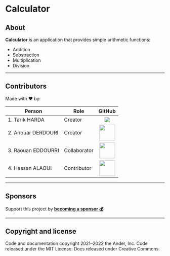 # Calculator

## About

**Calculator** is an application that provides simple arithmetic functions:

* Addition
* Substraction
* Multiplication
* Division

***

## Contributors

Made with :heart: by:


| Person             | Role         |                                                                 GitHub                                                                 |
| -------------------- | -------------- | :--------------------------------------------------------------------------------------------------------------------------------------: |
| 1. Tarik HARDA | Creator      | [<img src="https://avatars.githubusercontent.com/u/122157954?v=4">](https://github.com/https://github.com/Tarik-Harda) |
| 2. Anouar DERDOURI | Creator      | [<img src="https://avatars.githubusercontent.com/u/118266778?v=4" style="width:50px">](https://github.com/anouar-derdouri-development) |
| 3. Raouan EDDOURRI | Collaborator | [<img src="https://avatars.githubusercontent.com/u/118313410?v=4" style="width:50px">](https://github.com/raouan-eddourri-development) |
| 4. Hassan ALAOUI   | Contributor  |  [<img src="https://avatars.githubusercontent.com/u/120211861?v=4" style="width:50px">](https://github.com/i-am-a-software-developer)  |

***

## Sponsors

Support this project by **[becoming a sponsor :moneybag: ](https://opencollective.com/)**

***

## Copyright and license

Code and documentation copyright 2021–2022 the Ander, Inc. Code released under the MIT License. Docs released under Creative Commons.
